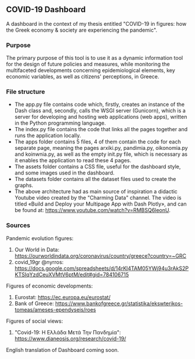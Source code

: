 ## COVID-19 Dashboard
A dashboard in the context of my thesis entitled "COVID-19 in figures: how the Greek economy & society are experiencing the pandemic".

### Purpose
The primary purpose of this tool is to use it as a dynamic information tool for the design of future policies and measures, while monitoring the multifaceted developments concerning epidemiological elements, key economic variables, as well as citizens' perceptions, in Greece. 

### File structure
* The app.py file contains code which, firstly, creates an instance of the Dash class and, secondly, calls the WSGI server (Gunicorn), which is a server for developing and hosting web applications (web apps), written in the Python programming language.
* The index.py file contains the code that links all the pages together and runs the application locally.
* The apps folder contains 5 files, 4 of them contain the code for each separate page, meaning the pages arxiki.py, pandimia.py, oikonomia.py and koinwnia.py, as well as the empty init.py file, which is necessary as it enables the application to read these 4 pages.
* The assets folder contains a CSS file, useful for the dashboard style, and some images used in the dashboard.
* The datasets folder contains all the dataset files used to create the graphs.
* The above architecture had as main source of inspiration a didactic Youtube video created by the "Charming Data" channel. The video is titled «Build and Deploy your Multipage App with Dash Plotly», and can be found at:
https://www.youtube.com/watch?v=RMBSQ6leonU.

### Sources
Pandemic evolution figures:
1. Our World in Data: https://ourworldindata.org/coronavirus/country/greece?country=~GRC
3. covid_19gr @nyrros: https://docs.google.com/spreadsheets/d/14rKl4TAM05YWj94u3rAkS2PKTSIqYzdCeuXVMtV6ptM/edit#gid=784106715

Figures of economic developments:
1. Eurostat: https://ec.europa.eu/eurostat/
2. Bank of Greece: https://www.bankofgreece.gr/statistika/ekswterikos-tomeas/ameses-ependyseis/roes

Figures of social views:
1. "Covid-19: Η Ελλάδα Μετά Την Πανδημία": https://www.dianeosis.org/research/covid-19/


English translation of Dashboard coming soon.
